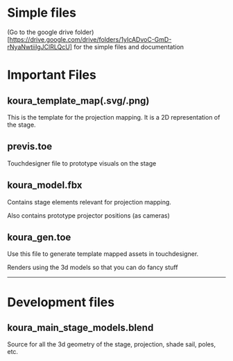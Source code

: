 # Simple files
(Go to the google drive folder)[https://drive.google.com/drive/folders/1yIcADvoC-GmD-rNyaNwtiilgJClRLQcU] for the simple files and documentation

# Important Files

## koura_template_map(.svg/.png)

This is the template for the projection mapping. It is a 2D representation of the stage.

## previs.toe

Touchdesigner file to prototype visuals on the stage

## koura_model.fbx

Contains stage elements relevant for projection mapping.

Also contains prototype projector positions (as cameras)

## koura_gen.toe

Use this file to generate template mapped assets in touchdesigner.

Renders using the 3d models so that you can do fancy stuff

---

# Development files

## koura_main_stage_models.blend

Source for all the 3d geometry of the stage, projection, shade sail, poles, etc.
